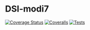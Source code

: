 # DSI-modi7
[![Coverage Status](https://coveralls.io/repos/github/DanyVitale/DSI-modi7/badge.svg?branch=main)](https://coveralls.io/github/DanyVitale/DSI-modi7?branch=main)
[![Coveralls](https://github.com/DanyVitale/DSI-modi7/actions/workflows/coveralls.yml/badge.svg)](https://github.com/DanyVitale/DSI-modi7/actions/workflows/coveralls.yml)
[![Tests](https://github.com/DanyVitale/DSI-modi7/actions/workflows/node.js.yml/badge.svg)](https://github.com/DanyVitale/DSI-modi7/actions/workflows/node.js.yml)

